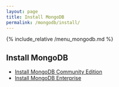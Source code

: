 ```yaml
---
layout: page
title: Install MongoDB
permalink: /mongodb/install/
---
```


{% include_relative /menu_mongodb.md %}

## Install MongoDB

- [Install MongoDB Community Edition](https://docs.mongodb.com/manual/administration/install-community/)
- [Install MongoDB Enterprise](https://docs.mongodb.com/manual/administration/install-enterprise/)
